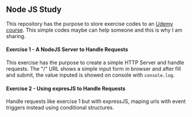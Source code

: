 ## Node JS Study

This repository has the purpose to store exercise codes to an <a href="https://www.udemy.com/nodejs-the-complete-guide/">Udemy course</a>. This simple codes maybe can help someone and this is why I am sharing.

#### Exercise 1 - A NodeJS Server to Handle Requests
This exercise has the purpose to create a simple HTTP Server and handle requests. The "/" URL shows a simple input form in browser and after fill and submit, the value inputed is showed on console with `console.log`.

#### Exercise 2 - Using expresJS to Handle Requests
Handle requests like exercise 1 but with expressJS, maping urls with event triggers instead using conditional structures.
